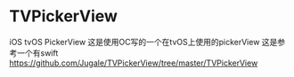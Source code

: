 # TVPickerView
iOS tvOS PickerView 
这是使用OC写的一个在tvOS上使用的pickerView
这是参考一个有swift https://github.com/Jugale/TVPickerView/tree/master/TVPickerView
